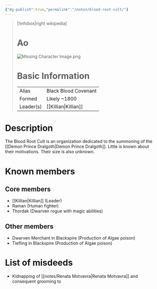 ```yaml
---
{"dg-publish":true,"permalink":"/notes/blood-root-cult/"}
---
```


> [!infobox|right wikipedia]
> #  Ao
> ![Missing Character Image.png](/img/user/images/Missing%20Character%20Image.png)
># Basic Information
> |  |   |
> | ---- | --- |
> | Alias | Black Blood Covenant |
> | Formed | Likely ~1800 |
> |  Leader(s) | [[Killian\|Killian]] |

# Description
The Blood Root Cult is an organization dedicated to the summoning of the [[Demon Prince Dralgoth\|Demon Prince Dralgoth]]. Little is known about their motivations. Their size is also unknown.

# Known members
## Core members
- [[Killian\|Killian]] (Leader)
- Raman (Human fighter)
- Thordak (Dwarven rogue with magic abilities)
## Other members
- Dwarven Merchant in Blackspire (Production of Algae poison)
- Tiefling in Blackspire (Production of Algae poison)

# List of misdeeds
- Kidnapping of [[notes/Renata Motvavra\|Renata Motvavra]] and consequent grooming to 